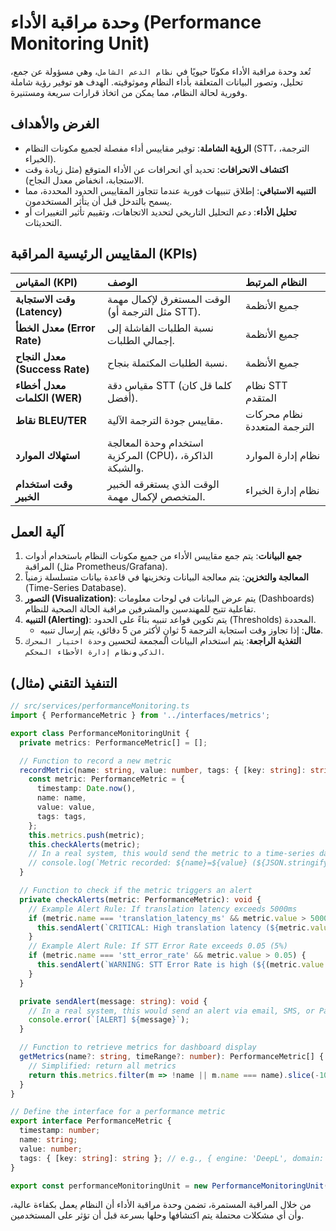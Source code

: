 # وحدة مراقبة الأداء (Performance Monitoring Unit)

تُعد وحدة مراقبة الأداء مكونًا حيويًا في `نظام الدعم الشامل`، وهي مسؤولة عن جمع، تحليل، وتصور البيانات المتعلقة بأداء النظام وموثوقيته. الهدف هو توفير رؤية شاملة وفورية لحالة النظام، مما يمكن من اتخاذ قرارات سريعة ومستنيرة.

## الغرض والأهداف

*   **الرؤية الشاملة**: توفير مقاييس أداء مفصلة لجميع مكونات النظام (STT، الترجمة، الخبراء).
*   **اكتشاف الانحرافات**: تحديد أي انحرافات عن الأداء المتوقع (مثل زيادة وقت الاستجابة، انخفاض معدل النجاح).
*   **التنبيه الاستباقي**: إطلاق تنبيهات فورية عندما تتجاوز المقاييس الحدود المحددة، مما يسمح بالتدخل قبل أن يتأثر المستخدمون.
*   **تحليل الأداء**: دعم التحليل التاريخي لتحديد الاتجاهات، وتقييم تأثير التغييرات أو التحديثات.

## المقاييس الرئيسية المراقبة (KPIs)

| المقياس (KPI) | الوصف | النظام المرتبط |
| :--- | :--- | :--- |
| **وقت الاستجابة (Latency)** | الوقت المستغرق لإكمال مهمة (مثل الترجمة أو STT). | جميع الأنظمة |
| **معدل الخطأ (Error Rate)** | نسبة الطلبات الفاشلة إلى إجمالي الطلبات. | جميع الأنظمة |
| **معدل النجاح (Success Rate)** | نسبة الطلبات المكتملة بنجاح. | جميع الأنظمة |
| **معدل أخطاء الكلمات (WER)** | مقياس دقة STT (كلما قل كان أفضل). | نظام STT المتقدم |
| **نقاط BLEU/TER** | مقاييس جودة الترجمة الآلية. | نظام محركات الترجمة المتعددة |
| **استهلاك الموارد** | استخدام وحدة المعالجة المركزية (CPU)، الذاكرة، والشبكة. | نظام إدارة الموارد |
| **وقت استخدام الخبير** | الوقت الذي يستغرقه الخبير المتخصص لإكمال مهمة. | نظام إدارة الخبراء |

## آلية العمل

1.  **جمع البيانات**: يتم جمع مقاييس الأداء من جميع مكونات النظام باستخدام أدوات المراقبة (مثل Prometheus/Grafana).
2.  **المعالجة والتخزين**: يتم معالجة البيانات وتخزينها في قاعدة بيانات متسلسلة زمنياً (Time-Series Database).
3.  **التصور (Visualization)**: يتم عرض البيانات في لوحات معلومات (Dashboards) تفاعلية تتيح للمهندسين والمشرفين مراقبة الحالة الصحية للنظام.
4.  **التنبيه (Alerting)**: يتم تكوين قواعد تنبيه بناءً على الحدود (Thresholds) المحددة.
    *   **مثال**: إذا تجاوز وقت استجابة الترجمة 5 ثوانٍ لأكثر من 5 دقائق، يتم إرسال تنبيه.
5.  **التغذية الراجعة**: يتم استخدام البيانات المجمعة لتحسين `وحدة اختيار المحرك الذكي` و`نظام إدارة الأخطاء المحكم`.

## التنفيذ التقني (مثال)

```typescript
// src/services/performanceMonitoring.ts
import { PerformanceMetric } from '../interfaces/metrics';

export class PerformanceMonitoringUnit {
  private metrics: PerformanceMetric[] = [];

  // Function to record a new metric
  recordMetric(name: string, value: number, tags: { [key: string]: string }): void {
    const metric: PerformanceMetric = {
      timestamp: Date.now(),
      name: name,
      value: value,
      tags: tags,
    };
    this.metrics.push(metric);
    this.checkAlerts(metric);
    // In a real system, this would send the metric to a time-series database
    // console.log(`Metric recorded: ${name}=${value} (${JSON.stringify(tags)})`);
  }

  // Function to check if the metric triggers an alert
  private checkAlerts(metric: PerformanceMetric): void {
    // Example Alert Rule: If translation latency exceeds 5000ms
    if (metric.name === 'translation_latency_ms' && metric.value > 5000) {
      this.sendAlert(`CRITICAL: High translation latency (${metric.value}ms) for engine: ${metric.tags.engine}`);
    }
    // Example Alert Rule: If STT Error Rate exceeds 0.05 (5%)
    if (metric.name === 'stt_error_rate' && metric.value > 0.05) {
      this.sendAlert(`WARNING: STT Error Rate is high (${(metric.value * 100).toFixed(2)}%)`);
    }
  }

  private sendAlert(message: string): void {
    // In a real system, this would send an alert via email, SMS, or PagerDuty
    console.error(`[ALERT] ${message}`);
  }

  // Function to retrieve metrics for dashboard display
  getMetrics(name?: string, timeRange?: number): PerformanceMetric[] {
    // Simplified: return all metrics
    return this.metrics.filter(m => !name || m.name === name).slice(-100);
  }
}

// Define the interface for a performance metric
export interface PerformanceMetric {
  timestamp: number;
  name: string;
  value: number;
  tags: { [key: string]: string }; // e.g., { engine: 'DeepL', domain: 'medical' }
}

export const performanceMonitoringUnit = new PerformanceMonitoringUnit();
```

من خلال المراقبة المستمرة، تضمن وحدة مراقبة الأداء أن النظام يعمل بكفاءة عالية، وأن أي مشكلات محتملة يتم اكتشافها وحلها بسرعة قبل أن تؤثر على المستخدمين.
